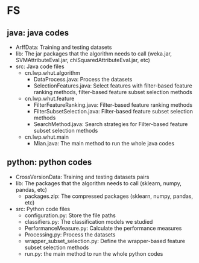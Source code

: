 # FS
##  java: java codes  
* ArffData: Training and testing datasets
* lib: The jar packages that the algorithm needs to call (weka.jar, SVMAttributeEval.jar, chiSquaredAttributeEval.jar, etc)
* src: Java code files
  * cn.lwp.whut.algorithm
    * DataProcess.java: Process the datasets
    * SelectionFeatures.java: Select features with filter-based feature ranking methods, filter-based feature subset selection methods
  * cn.lwp.whut.feature
    * FilterFeatureRanking.java: Filter-based feature ranking methods
    * FilterSubsetSelection.java: Filter-based feature subset selection methods
    * SearchMethod.java: Search strategies for Filter-based feature subset selection methods
  * cn.lwp.whut.main
    * Mian.java: The main method to run the whole java codes
## python: python codes 
* CrossVersionData: Training and testing datasets pairs
* lib: The packages that the algorithm needs to call (sklearn, numpy, pandas, etc)
  * packages.zip: The compressed packages (sklearn, numpy, pandas, etc)
* src: Python code files
  * configuration.py: Store the file paths
  * classifiers.py: The classification models we studied
  * PerformanceMeasure.py: Calculate the performance measures
  * Processing.py: Process the datasets
  * wrapper_subset_selection.py: Define the wrapper-based feature subset selection methods
  * run.py: the main method to run the whole python codes
